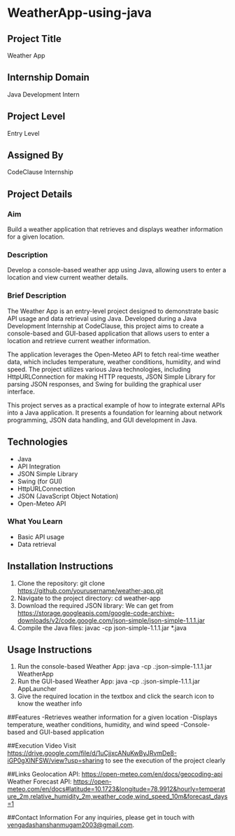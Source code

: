 # WeatherApp-using-java

## Project Title
Weather App

## Internship Domain
Java Development Intern

## Project Level
Entry Level

## Assigned By
CodeClause Internship

## Project Details

### Aim
Build a weather application that retrieves and displays weather information for a given location.

### Description
Develop a console-based weather app using Java, allowing users to enter a location and view current weather details.

### Brief Description
The Weather App is an entry-level project designed to demonstrate basic API usage and data retrieval using Java. Developed during a Java Development Internship at CodeClause, this project aims to create a console-based and GUI-based application that allows users to enter a location and retrieve current weather information.

The application leverages the Open-Meteo API to fetch real-time weather data, which includes temperature, weather conditions, humidity, and wind speed. The project utilizes various Java technologies, including HttpURLConnection for making HTTP requests, JSON Simple Library for parsing JSON responses, and Swing for building the graphical user interface.

This project serves as a practical example of how to integrate external APIs into a Java application. It presents a foundation for learning about network programming, JSON data handling, and GUI development in Java.

## Technologies
- Java
- API Integration
- JSON Simple Library
- Swing (for GUI)
- HttpURLConnection
- JSON (JavaScript Object Notation)
- Open-Meteo API

### What You Learn
- Basic API usage
- Data retrieval

## Installation Instructions
1. Clone the repository:
   git clone https://github.com/yourusername/weather-app.git
2. Navigate to the project directory:
	cd weather-app
3. Download the required JSON library:
	We can get from https://storage.googleapis.com/google-code-archive-downloads/v2/code.google.com/json-simple/json-simple-1.1.1.jar
4. Compile the Java files:
	javac -cp json-simple-1.1.1.jar *.java

## Usage Instructions
1. Run the console-based Weather App:
	java -cp .:json-simple-1.1.1.jar WeatherApp
2. Run the GUI-based Weather App:
	java -cp .:json-simple-1.1.1.jar AppLauncher
3. Give the required location in the textbox and click the search icon to know the weather info

##Features
-Retrieves weather information for a given location
-Displays temperature, weather conditions, humidity, and wind speed
-Console-based and GUI-based application

##Execution Video
Visit https://drive.google.com/file/d/1uCjjxcANuKwByJRvmDe8-iGP0gXlNFSW/view?usp=sharing to see the execution of the project clearly

##Links
Geolocation API: https://open-meteo.com/en/docs/geocoding-api
Weather Forecast API: https://open-meteo.com/en/docs#latitude=10.1723&longitude=78.9912&hourly=temperature_2m,relative_humidity_2m,weather_code,wind_speed_10m&forecast_days=1

##Contact Information
For any inquiries, please get in touch with vengadashanshanmugam2003@gmail.com.
